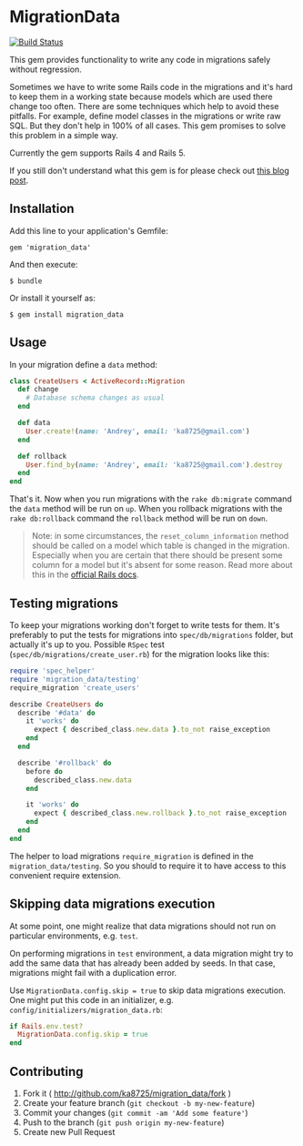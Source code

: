 # MigrationData

[![Build Status](https://travis-ci.org/ka8725/migration_data.svg?branch=master)](https://travis-ci.org/ka8725/migration_data)

This gem provides functionality to write any code in migrations safely without regression.

Sometimes we have to write some Rails code in the migrations and it's hard to
keep them in a working state because models which are used there change too often. There are
some techniques which help to avoid these pitfalls. For example, define model
classes in the migrations or write raw SQL. But they don't help in 100% of all cases.
This gem promises to solve this problem in a simple way.

Currently the gem supports Rails 4 and Rails 5.

If you still don't understand what this gem is for please check out [this blog post](http://railsguides.net/2014/01/30/change-data-in-migrations-like-a-boss/).

## Installation

Add this line to your application's Gemfile:

    gem 'migration_data'

And then execute:

    $ bundle

Or install it yourself as:

    $ gem install migration_data

## Usage

In your migration define a `data` method:

```ruby
class CreateUsers < ActiveRecord::Migration
  def change
    # Database schema changes as usual
  end

  def data
    User.create!(name: 'Andrey', email: 'ka8725@gmail.com')
  end

  def rollback
    User.find_by(name: 'Andrey', email: 'ka8725@gmail.com').destroy
  end
end
```

That's it. Now when you run migrations with the `rake db:migrate` command the `data` method will be run on `up`.
When you rollback migrations with the `rake db:rollback` command the `rollback` method will be run on `down`.

> Note: in some circumstances, the `reset_column_information` method should be called on a model which table is changed in the migration. Especially when you are certain that there should be present some column for a model but it's absent for some reason. Read more about this in the [official Rails docs](http://guides.rubyonrails.org/v4.1/migrations.html#using-models-in-your-migrations).

## Testing migrations

To keep your migrations working don't forget to write tests for them. It's preferably to put the tests for migrations into `spec/db/migrations` folder, but actually it's up to you. Possible `RSpec` test (`spec/db/migrations/create_user.rb`) for the migration looks like this:

```ruby
require 'spec_helper'
require 'migration_data/testing'
require_migration 'create_users'

describe CreateUsers do
  describe '#data' do
    it 'works' do
      expect { described_class.new.data }.to_not raise_exception
    end
  end

  describe '#rollback' do
    before do
      described_class.new.data
    end

    it 'works' do
      expect { described_class.new.rollback }.to_not raise_exception
    end
  end
end
```

The helper to load migrations `require_migration` is defined in the `migration_data/testing`. So you should to require it to have access to this convenient require extension.

## Skipping data migrations execution

At some point, one might realize that data migrations should not run on particular environments, e.g. `test`.

On performing migrations in `test` environment, a data migration might try to add the same data that has already been added by seeds. In that case, migrations might fail with a duplication error.

Use `MigrationData.config.skip = true` to skip data migrations execution. One might put this code in an initializer, e.g. `config/initializers/migration_data.rb`:

```ruby
if Rails.env.test?
  MigrationData.config.skip = true
end
```

## Contributing

1. Fork it ( http://github.com/ka8725/migration_data/fork )
2. Create your feature branch (`git checkout -b my-new-feature`)
3. Commit your changes (`git commit -am 'Add some feature'`)
4. Push to the branch (`git push origin my-new-feature`)
5. Create new Pull Request
